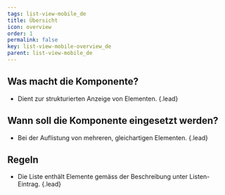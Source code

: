 ```yaml
---
tags: list-view-mobile_de
title: Übersicht
icon: overview
order: 1
permalink: false  
key: list-view-mobile-overview_de
parent: list-view-mobile_de
---
```


## Was macht die Komponente?
*   Dient zur strukturierten Anzeige von Elementen. {.lead}

## Wann soll die Komponente eingesetzt werden?
*   Bei der Auflistung von mehreren, gleichartigen Elementen. {.lead}

## Regeln
*   Die Liste enthält Elemente gemäss der Beschreibung unter <sbb-link variant="inline" type="button" href="/{{page.lang}}//design-system/mobile/components/list-item/">Listen-Eintrag</sbb-link>. {.lead}